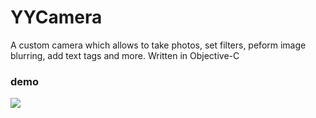 # YYCamera
A custom camera which allows to take photos, set filters, peform image blurring, add text tags and more. Written in Objective-C

### demo 
![](https://github.com/Saborka/YYCamera/raw/master/YYCamera/Src/Images/demo/demo.gif) 

